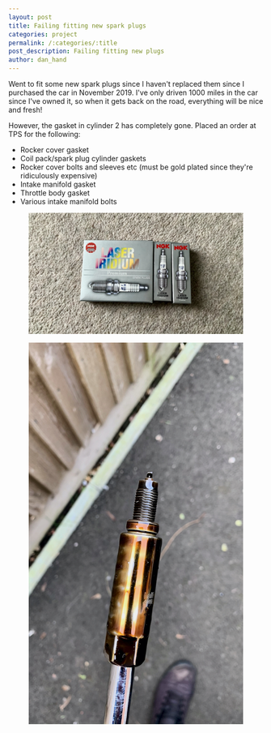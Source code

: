 ```yaml
---
layout: post
title: Failing fitting new spark plugs 
categories: project 
permalink: /:categories/:title
post_description: Failing fitting new plugs 
author: dan_hand
---
```


Went to fit some new spark plugs since I haven't replaced them since I purchased the car in November 2019. I've only driven 1000 miles in the car since I've owned it, so when it gets back on the road, everything will be nice and fresh!

However, the gasket in cylinder 2 has completely gone. Placed an order at TPS for the following:

- Rocker cover gasket
- Coil pack/spark plug cylinder gaskets
- Rocker cover bolts and sleeves etc (must be gold plated since they're ridiculously expensive)
- Intake manifold gasket
- Throttle body gasket
- Various intake manifold bolts

<figure class="full-img"><img src="/assets/images/failing-fitting-new-plugs-1.jpeg" alt="MK4 R32 failing fitting new spark plugs"></figure>
<figure class="full-img"><img src="/assets/images/failing-fitting-new-plugs-2.jpeg" alt="MK4 R32 failing fitting new spark plugs"></figure>


